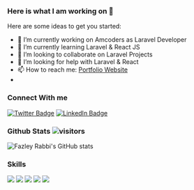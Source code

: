 ### Here is what I am working on 👋

Here are some ideas to get you started:

- 🔭 I’m currently working on Amcoders as Laravel Developer
- 🌱 I’m currently learning Laravel & React JS
- 👯 I’m looking to collaborate on Laravel Projects
- 🤔 I’m looking for help with Laravel & React
- 📫 How to reach me: [Portfolio Website](https://fazleyrabbi.me)
- 
### Connect With me
[![Twitter Badge](https://img.shields.io/badge/Twitter-Profile-informational?style=flat-square&logo=twitter&logoColor=white&color=1CA2F1)](https://twitter.com/fazley__rabby)
[![LinkedIn Badge](https://img.shields.io/badge/LinkedIn-Profile-informational?style=flat-square&logo=linkedin&logoColor=white&color=0D76A8)](https://www.linkedin.com/in/fazley-rabby/)



### Github Stats  ![visitors](https://visitor-badge.glitch.me/badge?page_id=${fazleyrabby}.${https://github.com/fazleyrabby/fazleyrabby})

![Fazley Rabbi's GitHub stats](https://github-readme-stats.vercel.app/api?username=fazleyrabby&show_icons=true&count_private=true)


### Skills 

[](https://img.shields.io/badge/CSS-informational?style=flat&logo=css3)
![](https://img.shields.io/badge/-HTML-05122A?style=flat&logo=HTML5)
![](https://img.shields.io/badge/Sass-informational?style=flat&logo=Sass&logoColor=white&color=blueviolet)
![](https://img.shields.io/badge/PHP-informational?style=flat&logo=php&logoColor=white&color=blueviolet)
![](https://img.shields.io/badge/Mysql-informational?style=flat&logo=mysql&logoColor=white&color=blueviolet)
![](https://img.shields.io/badge/Laravel-informational?style=flat&logo=laravel&logoColor=white&color=blueviolet)

<!--START_SECTION:waka-->
<!--END_SECTION:waka-->






